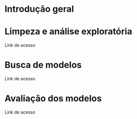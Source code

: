 # Introdução geral

# Limpeza e análise exploratória

Link de acesso

# Busca de modelos

Link de acesso

# Avaliação dos modelos

Link de acesso
